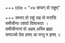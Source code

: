 +++
title = "०७ सम्यग् वो राष्ट्रम्"

+++
सम्यग् वो राष्ट्रं सह वो मनांसि  
समीचीनाः पशवो विश्वरूपाः ।  
समीचीनानां वो अहम् अस्मि ब्रह्मा  
सम्यञ्चो देवा हवम् आ यन्तु म इमम् ॥